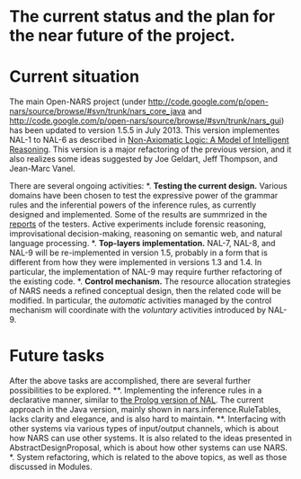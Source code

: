 # The current status and the plan for the near future of the project.

# Current situation

The main Open-NARS project (under http://code.google.com/p/open-nars/source/browse/#svn/trunk/nars_core_java and http://code.google.com/p/open-nars/source/browse/#svn/trunk/nars_gui) has been updated to version 1.5.5 in July 2013. This version implementes NAL-1 to NAL-6 as described in [Non-Axiomatic Logic: A Model of Intelligent Reasoning](http://www.worldscientific.com/worldscibooks/10.1142/8665). This version is a major refactoring of the previous version, and it also realizes some ideas suggested by Joe Geldart, Jeff Thompson, and Jean-Marc Vanel.

There are several ongoing activities:
  *. **Testing the current design.** Various domains have been chosen to test the expressive power of the grammar rules and the inferential powers of the inference rules, as currently designed and implemented. Some of the results are summrized in the [reports](http://www.cis.temple.edu/~pwang/demos.html) of the testers. Active experiments include forensic reasoning, improvisational decision-making, reasoning on semantic web, and natural language processing.
  *. **Top-layers implementation.** NAL-7, NAL-8, and NAL-9 will be re-implemented in version 1.5, probably in a form that is different from how they were implemented in versions 1.3 and 1.4. In particular, the implementation of NAL-9 may require further refactoring of the existing code. 
  *. **Control mechanism.** The resource allocation strategies of NARS needs a refined conceptual design, then the related code will be modified. In particular, the *automatic* activities managed by the control mechanism will coordinate with the *voluntary* activities introduced by NAL-9.

# Future tasks

After the above tasks are accomplished, there are several further possibilities to be explored. 
  **. Implementing the inference rules in a declarative manner, similar to [the Prolog version of NAL](http://www.cis.temple.edu/~pwang/Implementation/NAL/nal.pl). The current approach in the Java version, mainly shown in nars.inference.RuleTables, lacks clarity and elegance, and is also hard to maintain. 
  **. Interfacing with other systems via various types of input/output channels, which is about how NARS can use other systems. It is also related to the ideas presented in AbstractDesignProposal, which is about how other systems can use NARS. 
  *. System refactoring, which is related to the above topics, as well as those discussed in Modules.
